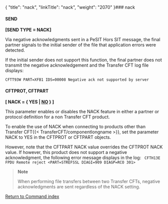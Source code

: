 {
    "title": "nack",
    "linkTitle": "nack",
    "weight": "2070"
}### nack

#### SEND

****\[SEND TYPE = NACK\]****

Via negative acknowledgments sent in a PeSIT Hors SIT message, the
final partner signals to the initial sender of the file that application
errors were detected.

If the initial sender does not support this function, the final partner does not transmit the
negative acknowledgement and the Transfer CFT log file displays:

`CFTT93W PART=XFB1 IDS=00008 Negative ack not supported by server`

#### CFTPROT, CFTPART

****\[ NACK = { YES | <u>NO</u> } \]****

This parameter enables or disables the NACK feature in either a partner or protocol definition for a non Transfer CFT product.

To enable the use of NACK when connecting to products other than Transfer CFT{{< TransferCFT/componentlongname  >}}, set the parameter NACK to YES in the CFTPROT or CFTPART objects.

However, note that the CFTPART NACK value overrides the CFTPROT NACK value. If however, this product does not support a negative acknowledgment, the following error message displays in the log: ` CFTH13E FPDU Remote reject <PART=STREFSSL DIAGI=909 DIAGP=RCO 301>`

> **Note**
>
> When performing file transfers between two Transfer CFTs, negative acknowledgments are sent regardless of the NACK setting.

[Return to Command index](../../)
